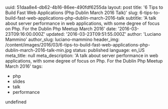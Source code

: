 uuid:             51daa8e4-db62-4b16-86ee-490fdf6255da
layout:           post
title:            '6 Tips to Build Fast Web Applications (Php Dublin March 2016 Talk)'
slug:             6-tips-to-build-fast-web-applications-php-dublin-march-2016-talk
subtitle:         'A talk about server performance in web applications, with some degree of focus on Php. For the Dublin Php Meetup March 2016'
date:             '2016-03-23T09:16:00.000Z'
updated:          '2016-03-23T09:51:55.000Z'
author:           'Luciano Mammino'
author_slug:      luciano-mammino
header_img:       /content/images/2016/03/6-tips-to-build-fast-web-applications-php-dublin-march-2016-talk-min.jpg
status:           published
language:         en_US
meta_title:       null
meta_description: 'A talk about server performance in web applications, with some degree of focus on Php. For the Dublin Php Meetup March 2016'
tags:
  - php
  - slides
  - talk
  - performance

undefined